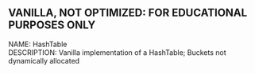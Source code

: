 ## VANILLA, NOT OPTIMIZED: FOR EDUCATIONAL PURPOSES ONLY
NAME: HashTable <br />
DESCRIPTION: Vanilla implementation of a HashTable; Buckets not dynamically allocated
